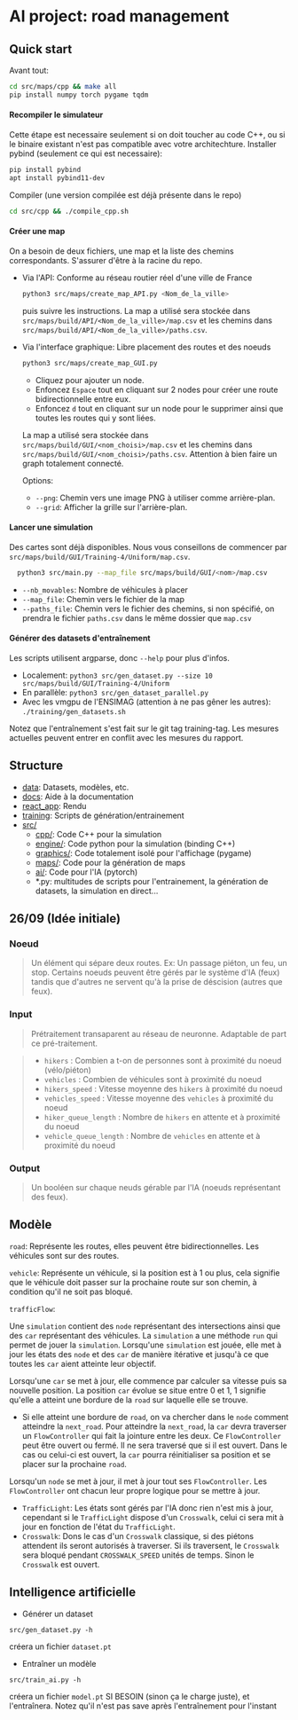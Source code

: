 # AI project: road management

## Quick start

Avant tout:
  ```bash
  cd src/maps/cpp && make all
  pip install numpy torch pygame tqdm
  ```

#### Recompiler le simulateur

Cette étape est necessaire seulement si on doit toucher au code C++, ou si le binaire existant n'est pas compatible avec votre architechture.
Installer pybind (seulement ce qui est necessaire):

  ```bash
  pip install pybind
  apt install pybind11-dev
  ```

Compiler (une version compilée est déjà présente dans le repo)
  ```bash
  cd src/cpp && ./compile_cpp.sh
  ```

#### Créer une map

On a besoin de deux fichiers, une map et la liste des chemins correspondants.
S'assurer d'être à la racine du repo.

- Via l'API: Conforme au réseau routier réel d'une ville de France
  ```bash
  python3 src/maps/create_map_API.py <Nom_de_la_ville>
  ```
  puis suivre les instructions. La map a utilisé sera stockée dans `src/maps/build/API/<Nom_de_la_ville>/map.csv` et les chemins dans `src/maps/build/API/<Nom_de_la_ville>/paths.csv`.

- Via l'interface graphique: Libre placement des routes et des noeuds
  ```bash
  python3 src/maps/create_map_GUI.py
  ```
  - Cliquez pour ajouter un node.
  - Enfoncez `Espace` tout en cliquant sur 2 nodes pour créer une route bidirectionnelle entre eux.
  - Enfoncez `d` tout en cliquant sur un node pour le supprimer ainsi que toutes les routes qui y sont liées.

  La map a utilisé sera stockée dans `src/maps/build/GUI/<nom_choisi>/map.csv` et les chemins dans `src/maps/build/GUI/<nom_choisi>/paths.csv`.
  Attention à bien faire un graph totalement connecté.

  Options:
  - `--png`: Chemin vers une image PNG à utiliser comme arrière-plan.
  - `--grid`: Afficher la grille sur l'arrière-plan.

#### Lancer une simulation

Des cartes sont déjà disponibles. Nous vous conseillons de commencer par `src/maps/build/GUI/Training-4/Uniform/map.csv`.

```bash
  python3 src/main.py --map_file src/maps/build/GUI/<nom>/map.csv
```

- `--nb_movables`: Nombre de véhicules à placer
- `--map_file`: Chemin vers le fichier de la map
- `--paths_file`: Chemin vers le fichier des chemins, si non spécifié, on prendra le fichier `paths.csv` dans le même dossier que `map.csv`

#### Générer des datasets d'entraînement

Les scripts utilisent argparse, donc `--help` pour plus d'infos.

- Localement: `python3 src/gen_dataset.py --size 10 src/maps/build/GUI/Training-4/Uniform`
- En parallèle: `python3 src/gen_dataset_parallel.py`
- Avec les vmgpu de l'ENSIMAG (attention à ne pas gêner les autres): `./training/gen_datasets.sh`

Notez que l'entraînement s'est fait sur le git tag training-tag. Les mesures actuelles peuvent entrer en conflit avec les mesures du rapport.

## Structure

- [data](./data/): Datasets, modèles, etc.
- [docs](./docs/): Aide à la documentation
- [react_app](./react_app/): Rendu
- [training](./training/): Scripts de génération/entrainement
- [src/](./src/)
  - [cpp/](./src/cpp/): Code C++ pour la simulation
  - [engine/](./src/engine.py): Code python pour la simulation (binding C++)
  - [graphics/](./src/graphics.py): Code totalement isolé pour l'affichage (pygame)
  - [maps/](./src/maps/): Code pour la génération de maps
  - [ai/](./src/ai/): Code pour l'IA (pytorch)
  - *.py: multitudes de scripts pour l'entrainement, la génération de datasets, la simulation en direct...

## 26/09 (Idée initiale)

### Noeud
> Un élément qui sépare deux routes. Ex: Un passage piéton, un feu, un stop. Certains noeuds peuvent être gérés par le système d'IA (feux) tandis que d'autres ne servent qu'à la prise de déscision (autres que feux).

### Input
> Prétraitement transaparent au réseau de neuronne. Adaptable de part ce pré-traitement.

> - `hikers` : Combien a t-on de personnes sont à proximité du noeud (vélo/piéton)
> - `vehicles` : Combien de véhicules sont à proximité du noeud
> - `hikers_speed` : Vitesse moyenne des `hikers` à proximité du noeud
> - `vehicles_speed` : Vitesse moyenne des `vehicles` à proximité du noeud
> - `hiker_queue_length` : Nombre de `hikers` en attente et à proximité du noeud
> - `vehicle_queue_length` : Nombre de `vehicles` en attente et à proximité du noeud

### Output
> Un booléen sur chaque neuds gérable par l'IA (noeuds représentant des feux).

## Modèle

`road`: Représente les routes, elles peuvent être bidirectionnelles. Les véhicules sont sur des routes.

`vehicle`: Représente un véhicule, si la position est à 1 ou plus, cela signifie que le véhicule doit passer sur la prochaine route sur son chemin, à condition qu'il ne soit pas bloqué.

`trafficFlow`:

Une `simulation` contient des `node` représentant des intersections ainsi que des `car` représentant des véhicules.
La `simulation` a une méthode `run` qui permet de jouer la `simulation`. Lorsqu'une `simulation` est jouée, elle met à jour les états des `node` et des `car` de manière itérative et jusqu'à ce que toutes les `car` aient atteinte leur objectif.

Lorsqu'une `car` se met à jour, elle commence par calculer sa vitesse puis sa nouvelle position.
La position `car` évolue se situe entre 0 et 1, 1 signifie qu'elle a atteint une bordure de la `road` sur laquelle elle se trouve.
- Si elle atteint une bordure de `road`, on va chercher dans le `node` comment atteindre la `next_road`. Pour atteindre la `next_road`, la `car` devra traverser un `FlowController` qui fait la jointure entre les deux. Ce `FlowController` peut être ouvert ou fermé. Il ne sera traversé que si il est ouvert. Dans le cas ou celui-ci est ouvert, la `car` pourra réinitialiser sa position et se placer sur la prochaine `road`.

Lorsqu'un `node` se met à jour, il met à jour tout ses `FlowController`. Les `FlowController` ont chacun leur propre logique pour se mettre à jour.
- `TrafficLight`: Les états sont gérés par l'IA donc rien n'est mis à jour, cependant si le `TrafficLight` dispose d'un `Crosswalk`, celui ci sera mit à jour en fonction de l'état du `TrafficLight`.
- `Crosswalk`: Dons le cas d'un `Crosswalk` classique, si des piétons attendent ils seront autorisés à traverser. Si ils traversent, le `Crosswalk` sera bloqué pendant `CROSSWALK_SPEED` unités de temps. Sinon le `Crosswalk` est ouvert.

## Intelligence artificielle

- Générer un dataset

`src/gen_dataset.py -h`

créera un fichier `dataset.pt`

- Entraîner un modèle

`src/train_ai.py -h`

créera un fichier `model.pt` SI BESOIN (sinon ça le charge juste), et l'entraînera. Notez qu'il n'est pas save après l'entraînement pour l'instant
